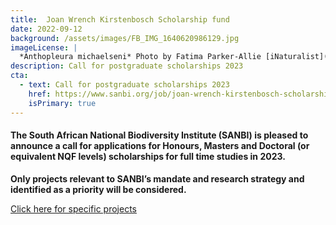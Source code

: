 ```yaml
---
title:  Joan Wrench Kirstenbosch Scholarship fund
date: 2022-09-12
background: /assets/images/FB_IMG_1640620986129.jpg
imageLicense: |
  *Anthopleura michaelseni* Photo by Fatima Parker-Allie [iNaturalist](https://www.inaturalist.org/observations/20856021) (CC BY-NC)
description: Call for postgraduate scholarships 2023
cta:
  - text: Call for postgraduate scholarships 2023
    href: https://www.sanbi.org/job/joan-wrench-kirstenbosch-scholarship-fund-4/
    isPrimary: true
---
```



#### The South African National Biodiversity Institute (SANBI) is pleased to announce a call for applications for Honours, Masters and Doctoral (or equivalent NQF levels) scholarships for full time studies in 2023.

**Only projects relevant to SANBI’s mandate and research strategy and identified as a priority will be considered.**

[Click here for specific projects](https://www.sanbi.org/wp-content/uploads/2022/09/Joan-Wrench-Kirstenbosch-Scholarship-Fund-studentship-projects-final-2022.pdf)

